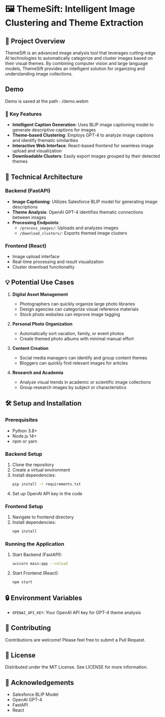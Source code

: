 # 🖼️ ThemeSift: Intelligent Image Clustering and Theme Extraction

## 📝 Project Overview

ThemeSift is an advanced image analysis tool that leverages cutting-edge AI technologies to automatically categorize and cluster images based on their visual themes. By combining computer vision and large language models, ThemeSift provides an intelligent solution for organizing and understanding image collections.

## Demo
Demo is saved at the path : /demo.webm


### 🚀 Key Features

- **Intelligent Caption Generation**: Uses BLIP image captioning model to generate descriptive captions for images
- **Theme-based Clustering**: Employs GPT-4 to analyze image captions and identify thematic similarities
- **Interactive Web Interface**: React-based frontend for seamless image upload and visualization
- **Downloadable Clusters**: Easily export images grouped by their detected themes

## 🤖 Technical Architecture

### Backend (FastAPI)
- **Image Captioning**: Utilizes Salesforce BLIP model for generating image descriptions
- **Theme Analysis**: OpenAI GPT-4 identifies thematic connections between images
- **Processing Endpoints**: 
  - `/process_images/`: Uploads and analyzes images
  - `/download_clusters/`: Exports themed image clusters

### Frontend (React)
- Image upload interface
- Real-time processing and result visualization
- Cluster download functionality

## 💡 Potential Use Cases

1. **Digital Asset Management**
   - Photographers can quickly organize large photo libraries
   - Design agencies can categorize visual reference materials
   - Stock photo websites can improve image tagging

2. **Personal Photo Organization**
   - Automatically sort vacation, family, or event photos
   - Create themed photo albums with minimal manual effort

3. **Content Creation**
   - Social media managers can identify and group content themes
   - Bloggers can quickly find relevant images for articles

4. **Research and Academia**
   - Analyze visual trends in academic or scientific image collections
   - Group research images by subject or characteristics

## 🛠️ Setup and Installation

### Prerequisites
- Python 3.8+
- Node.js 14+
- npm or yarn

### Backend Setup
1. Clone the repository
2. Create a virtual environment
3. Install dependencies:
   ```bash
   pip install -r requirements.txt
   ```
4. Set up OpenAI API key in the code

### Frontend Setup
1. Navigate to frontend directory
2. Install dependencies:
   ```bash
   npm install
   ```

### Running the Application
1. Start Backend (FastAPI):
   ```bash
   uvicorn main:app --reload
   ```
2. Start Frontend (React):
   ```bash
   npm start
   ```

## 🔒 Environment Variables
- `OPENAI_API_KEY`: Your OpenAI API key for GPT-4 theme analysis

## 🌟 Contributing
Contributions are welcome! Please feel free to submit a Pull Request.

## 📄 License
Distributed under the MIT License. See LICENSE for more information.

## 🙏 Acknowledgements
- Salesforce BLIP Model
- OpenAI GPT-4
- FastAPI
- React
